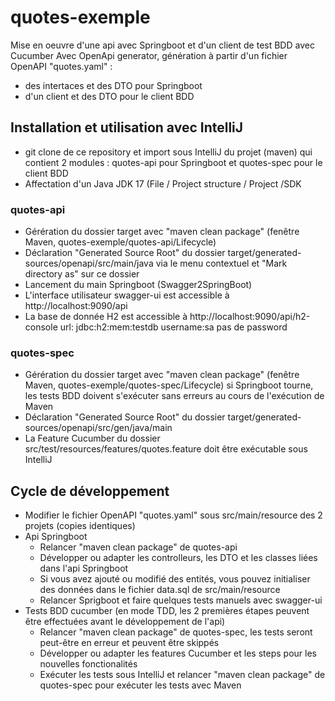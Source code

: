 # quotes-exemple
Mise en oeuvre d'une api avec Springboot et d'un client de test BDD avec Cucumber 
Avec OpenApi generator, génération à partir d'un fichier OpenAPI "quotes.yaml" :
 - des intertaces et des DTO pour Springboot
 - d'un client et des DTO pour le client BDD
 
 ## Installation et utilisation avec IntelliJ
  - git clone de ce repository et import sous IntelliJ du projet (maven) qui contient 2 modules : quotes-api pour Springboot
 et quotes-spec pour le client BDD
  - Affectation d'un Java JDK 17 (File / Project structure / Project /SDK
 ### quotes-api
  - Gérération du dossier target avec "maven clean package" (fenêtre Maven, quotes-exemple/quotes-api/Lifecycle)
  - Déclaration "Generated Source Root" du dossier target/generated-sources/openapi/src/main/java 
    via le menu contextuel et "Mark directory as" sur ce dossier
  - Lancement du main Springboot (Swagger2SpringBoot)
  - L'interface utilisateur swagger-ui est accessible à http://localhost:9090/api
  - La base de donnée H2 est accessible à http://localhost:9090/api/h2-console
      url: jdbc:h2:mem:testdb username:sa pas de password
  ### quotes-spec
  - Gérération du dossier target avec "maven clean package" (fenêtre Maven, quotes-exemple/quotes-spec/Lifecycle)
    si Springboot tourne, les tests BDD doivent s'exécuter sans erreurs au cours de l'exécution de Maven
  - Déclaration "Generated Source Root" du dossier target/generated-sources/openapi/src/gen/java/main 
  - La Feature Cucumber du dossier src/test/resources/features/quotes.feature doit être exécutable sous IntelliJ
  
  ## Cycle de développement
  - Modifier le fichier OpenAPI "quotes.yaml" sous src/main/resource des 2 projets (copies identiques)
  - Api Springboot
    - Relancer "maven clean package" de quotes-api
    - Développer ou adapter les controlleurs, les DTO et les classes liées dans l'api Springboot
    - Si vous avez ajouté ou modifié des entités, vous pouvez initialiser des données 
      dans le fichier data.sql de src/main/resource
    - Relancer Sprigboot et faire quelques tests manuels avec swagger-ui
  - Tests BDD cucumber (en mode TDD, les 2 premières étapes peuvent être effectuées avant le développement de l'api)
    - Relancer "maven clean package" de quotes-spec, les tests seront peut-être en erreur et peuvent être skippés
    - Développer ou adapter les features Cucumber et les steps pour les nouvelles fonctionalités
    - Exécuter les tests sous IntelliJ et relancer "maven clean package" de quotes-spec pour exécuter les tests avec Maven
  
    
